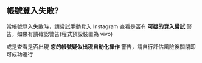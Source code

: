 ## 帳號登入失敗?
當帳號登入失敗時，請嘗試手動登入 Instagram 查看是否有 **可疑的登入嘗試** 警告，如果有請確認警告(程式預設裝置為 vivo)

或是查看是否出現 **您的帳號疑似出現自動化操作** 警告，請自行評估風險後關閉即可成功運行